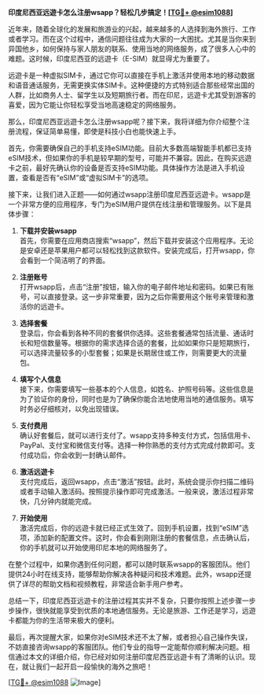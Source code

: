 **印度尼西亚远遊卡怎么注册wsapp？轻松几步搞定！[[TG💪+ @esim1088](https://t.me/s/esim1088)]**

近年来，随着全球化的发展和旅游业的兴起，越来越多的人选择到海外旅行、工作或者学习。而在这个过程中，通信问题往往成为大家的一大困扰。尤其是当你来到异国他乡，如何保持与家人朋友的联系、使用当地的网络服务，成了很多人心中的难题。这时候，印度尼西亚的远遊卡（E-SIM）就显得尤为重要了。

远遊卡是一种虚拟SIM卡，通过它你可以直接在手机上激活并使用本地的移动数据和语音通话服务，无需更换实体SIM卡。这种便捷的方式特别适合那些经常出国的人群，比如商务人士、留学生以及短期旅行者。而在印尼，远遊卡尤其受到游客的喜爱，因为它能让你轻松享受当地高速稳定的网络服务。

那么，印度尼西亚远遊卡怎么注册wsapp呢？接下来，我将详细为你介绍整个注册流程，保证简单易懂，即使是科技小白也能快速上手。

首先，你需要确保自己的手机支持eSIM功能。目前大多数高端智能手机都已支持eSIM技术，但如果你的手机是较早期的型号，可能并不兼容。因此，在购买远遊卡之前，最好先确认你的设备是否支持eSIM功能。具体操作方法是进入手机设置，查看是否有“eSIM”或“虚拟SIM卡”的选项。

接下来，让我们进入正题——如何通过wsapp注册印度尼西亚远遊卡。wsapp是一个非常方便的应用程序，专门为eSIM用户提供在线注册和管理服务。以下是具体步骤：

1. **下载并安装wsapp**  
   首先，你需要在应用商店搜索“wsapp”，然后下载并安装这个应用程序。无论是安卓还是苹果用户都可以轻松找到这款软件。安装完成后，打开wsapp，你会看到一个简洁明了的界面。

2. **注册账号**  
   打开wsapp后，点击“注册”按钮，输入你的电子邮件地址和密码。如果已有账号，可以直接登录。这一步非常重要，因为之后你需要用这个账号来管理和激活你的远遊卡。

3. **选择套餐**  
   登录后，你会看到各种不同的套餐供你选择。这些套餐通常包括流量、通话时长和短信数量等。根据你的需求选择合适的套餐，比如如果你只是短期旅行，可以选择流量较多的小型套餐；如果是长期居住或工作，则需要更大的流量包。

4. **填写个人信息**  
   接下来，你需要填写一些基本的个人信息，如姓名、护照号码等。这些信息是为了验证你的身份，同时也是为了确保你能合法地使用当地的通信服务。填写时务必仔细核对，以免出现错误。

5. **支付费用**  
   确认好套餐后，就可以进行支付了。wsapp支持多种支付方式，包括信用卡、PayPal、支付宝和微信支付等。选择一种你熟悉的支付方式完成付款即可。支付成功后，你会收到一封确认邮件。

6. **激活远遊卡**  
   支付完成后，返回wsapp，点击“激活”按钮。此时，系统会提示你扫描二维码或者手动输入激活码。按照提示操作即可完成激活。一般来说，激活过程非常快，几分钟内就能完成。

7. **开始使用**  
   激活完成后，你的远遊卡就已经正式生效了。回到手机设置，找到“eSIM”选项，添加新的配置文件。这时，你会看到刚刚注册的套餐信息，点击确认后，你的手机就可以开始使用印尼本地的网络服务了。

在整个过程中，如果你遇到任何问题，都可以随时联系wsapp的客服团队。他们提供24小时在线支持，能够帮助你解决各种疑问和技术难题。此外，wsapp还提供了详尽的帮助文档和视频教程，非常适合新手用户参考。

总结一下，印度尼西亚远遊卡的注册过程其实并不复杂，只要你按照上述步骤一步步操作，很快就能享受到优质的本地通信服务。无论是旅游、工作还是学习，远遊卡都能为你的生活带来极大的便利。

最后，再次提醒大家，如果你对eSIM技术还不太了解，或者担心自己操作失误，不妨直接咨询wsapp的客服团队。他们专业的指导一定能帮你顺利解决问题。相信通过本文的详细介绍，你已经对如何注册印度尼西亚远遊卡有了清晰的认识。现在，就让我们一起开启一段愉快的海外之旅吧！

[[TG💪+ @esim1088](https://t.me/s/esim1088) ![Image](https://i.postimg.cc/4NQfJmqS/Snipaste-2025-05-13-00-14-12.png)]